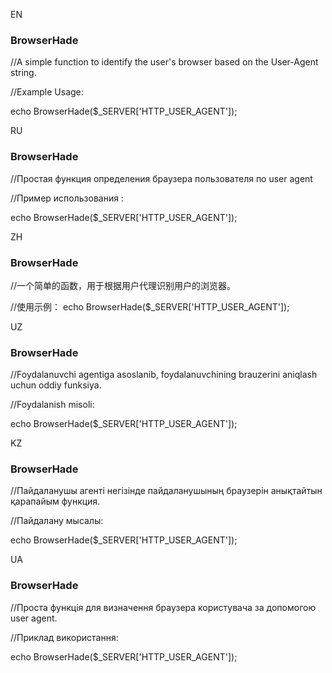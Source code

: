 EN <h3>BrowserHade</h3>
//A simple function to identify the user's browser based on the User-Agent string.

//Example Usage:

echo BrowserHade($_SERVER['HTTP_USER_AGENT']);

RU <h3>BrowserHade</h3>
//Простая функция определения браузера пользователя по user agent 

//Пример использования :

echo BrowserHade($_SERVER['HTTP_USER_AGENT']);

ZH <h3>BrowserHade</h3>
//一个简单的函数，用于根据用户代理识别用户的浏览器。

//使用示例：
echo BrowserHade($_SERVER['HTTP_USER_AGENT']);

UZ <h3>BrowserHade</h3>
//Foydalanuvchi agentiga asoslanib, foydalanuvchining brauzerini aniqlash uchun oddiy funksiya.

//Foydalanish misoli:

echo BrowserHade($_SERVER['HTTP_USER_AGENT']);

KZ <h3>BrowserHade</h3>
//Пайдаланушы агенті негізінде пайдаланушының браузерін анықтайтын қарапайым функция.

//Пайдалану мысалы:

echo BrowserHade($_SERVER['HTTP_USER_AGENT']);

UA <h3>BrowserHade</h3>
//Проста функція для визначення браузера користувача за допомогою user agent.

//Приклад використання:

echo BrowserHade($_SERVER['HTTP_USER_AGENT']);